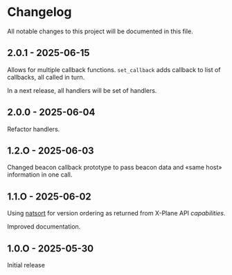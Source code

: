 # Changelog

All notable changes to this project will be documented in this file.

## 2.0.1 - 2025-06-15

Allows for multiple callback functions.
`set_callback` adds callback to list of callbacks, all called in turn.

In a next release, all handlers will be set of handlers.

## 2.0.0 - 2025-06-04

Refactor handlers.

## 1.2.O - 2025-06-03

Changed beacon callback prototype to pass beacon data and «same host» information in one call.

## 1.1.O - 2025-06-02

Using [natsort](https://github.com/SethMMorton/natsort/wiki) for version ordering as returned from X-Plane API *capabilities*.

Improved documentation.

## 1.0.O - 2025-05-30

Initial release